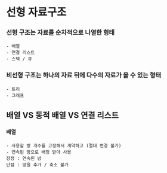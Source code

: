 # 선형 자료구조

### 선형 구조는 자료를 순차적으로 나열한 형태
    - 배열
    - 연결 리스트
    - 스택 / 큐

### 비선형 구조는 하나의 자료 뒤에 다수의 자료가 올 수 있는 형태
    - 트리
    - 그래프


## 배열 VS 동적 배열 VS 연결 리스트

#### 배열

    - 사용할 방 개수를 고정해서 계약하고 (절대 변경 불가)
    - 연속된 방으로 배정 받아 사용
    장정 : 연속된 방
    단점 : 방을 추가 / 축소 불가


